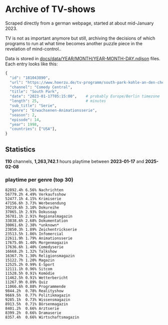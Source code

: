 # Archive of TV-shows

Scraped directly from a german webpage, started at about mid-January 2023.

TV is not as important anymore but still, archiving the decisions of which programs to run at what time
becomes another puzzle piece in the revelation of mind-control.. 

Data is stored in [docs/data/YEAR/MONTH/YEAR-MONTH-DAY.ndjson](docs/data/) files. 
Each entry looks like this:

```python
{
  "id": "181043890", 
  "url": "https://www.hoerzu.de/tv-programm/south-park-kohle-an-den-chefkoch/bid_181043890/", 
  "channel": "Comedy Central", 
  "title": "South Park", 
  "date": "2023-01-17T05:15:00",    # probably Europe/Berlin timezone 
  "length": 25,                     # minutes 
  "sub_title": "Serie", 
  "genre": "Erwachsenen-Animationsserie", 
  "season": 2, 
  "episode": 14, 
  "year": 1998, 
  "countries": ["USA"],
}
```

## Statistics

**110** channels, **1,263,742.1** hours playtime between **2023-01-17** and **2025-02-08**


### playtime per genre (top 30)

    82892.4h 6.56% Nachrichten
    56779.2h 4.49% Verkaufsshow
    52477.1h 4.15% Krimiserie
    47156.6h 3.73% Werbesendung
    39219.6h 3.10% Dokureihe
    37065.1h 2.93% Dokusoap
    36781.1h 2.91% Regionalmagazin
    33838.6h 2.68% Dokumentation
    30061.6h 2.38% *unknown*
    23850.3h 1.89% Zeichentrickserie
    23513.5h 1.86% Infomercial
    22611.9h 1.79% Animationsserie
    17675.0h 1.40% Morgenmagazin
    17636.6h 1.40% Comedyserie
    16668.2h 1.32% Talkshow
    16367.7h 1.30% Religionsmagazin
    15122.7h 1.20% Magazin
    12525.2h 0.99% E-Sport
    12111.1h 0.96% Sitcom
    11528.5h 0.91% Komödie
    11462.5h 0.91% Wetterbericht
    11267.9h 0.89% Quiz
    11066.6h 0.88% Programmende
    9844.2h  0.78% Realityshow
    9669.5h  0.77% Politikmagazin
    9285.1h  0.73% Wissensmagazin
    8913.5h  0.71% Börsenmagazin
    8401.2h  0.66% Arztserie
    8399.2h  0.66% Dramaserie
    8357.4h  0.66% Wirtschaftsmagazin
